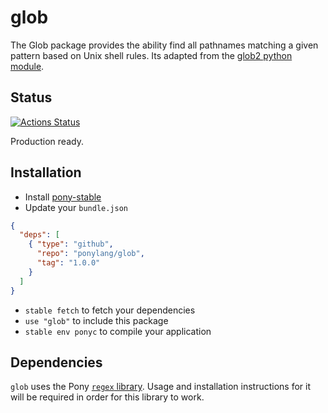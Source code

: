 # glob

The Glob package provides the ability find all pathnames matching a given
pattern based on Unix shell rules. Its adapted from the
[glob2 python module](https://github.com/miracle2k/python-glob2).

## Status

[![Actions Status](https://github.com/ponylang/glob/workflows/vs-ponyc-latest/badge.svg)](https://github.com/ponylang/glob/actions)

Production ready.

## Installation

* Install [pony-stable](https://github.com/ponylang/pony-stable)
* Update your `bundle.json`

```json
{
  "deps": [
    { "type": "github",
      "repo": "ponylang/glob",
      "tag": "1.0.0"
    }
  ]
}
```

* `stable fetch` to fetch your dependencies
* `use "glob"` to include this package
* `stable env ponyc` to compile your application

## Dependencies

`glob` uses the Pony [`regex` library](https://github.com/ponylang/regex/). Usage and installation instructions for it will be required in order for this library to work.

